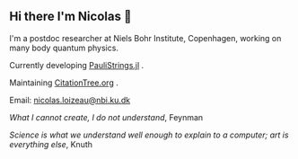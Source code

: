 ## Hi there I'm Nicolas 👋
I'm a postdoc researcher at Niels Bohr Institute, Copenhagen, working on many body quantum physics.

Currently developing [PauliStrings.jl](https://github.com/nicolasloizeau/PauliStrings.jl) .

Maintaining [CitationTree.org](https://www.citationtree.org) .

Email: nicolas.loizeau@nbi.ku.dk

*What I cannot create, I do not understand*, Feynman

*Science is what we understand well enough to explain to a computer; art is everything else*, Knuth

